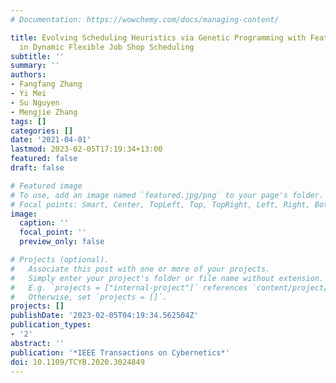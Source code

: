 ```yaml
---
# Documentation: https://wowchemy.com/docs/managing-content/

title: Evolving Scheduling Heuristics via Genetic Programming with Feature Selection
  in Dynamic Flexible Job Shop Scheduling
subtitle: ''
summary: ''
authors:
- Fangfang Zhang
- Yi Mei
- Su Nguyen
- Mengjie Zhang
tags: []
categories: []
date: '2021-04-01'
lastmod: 2023-02-05T17:19:34+13:00
featured: false
draft: false

# Featured image
# To use, add an image named `featured.jpg/png` to your page's folder.
# Focal points: Smart, Center, TopLeft, Top, TopRight, Left, Right, BottomLeft, Bottom, BottomRight.
image:
  caption: ''
  focal_point: ''
  preview_only: false

# Projects (optional).
#   Associate this post with one or more of your projects.
#   Simply enter your project's folder or file name without extension.
#   E.g. `projects = ["internal-project"]` references `content/project/deep-learning/index.md`.
#   Otherwise, set `projects = []`.
projects: []
publishDate: '2023-02-05T04:19:34.562504Z'
publication_types:
- '2'
abstract: ''
publication: '*IEEE Transactions on Cybernetics*'
doi: 10.1109/TCYB.2020.3024849
---
```


